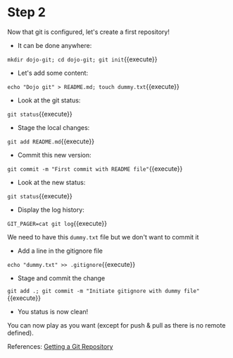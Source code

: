 # Step 2

Now that git is configured, let's create a first repository!

* It can be done anywhere:

`mkdir dojo-git; cd dojo-git; git init`{{execute}}

* Let's add some content:

`echo "Dojo git" > README.md; touch dummy.txt`{{execute}}

* Look at the git status:

`git status`{{execute}}

* Stage the local changes:

`git add README.md`{{execute}}

* Commit this new version:

`git commit -m "First commit with README file"`{{execute}}

* Look at the new status:

`git status`{{execute}}

* Display the log history:

`GIT_PAGER=cat git log`{{execute}}

We need to have this `dummy.txt` file but we don't want to commit it

* Add a line in the gitignore file

`echo "dummy.txt" >> .gitignore`{{execute}}

* Stage and commit the change

`git add .; git commit -m "Initiate gitignore with dummy file"`{{execute}}

* You status is now clean!

You can now play as you want (except for push & pull as there is no remote defined).

References: [Getting a Git Repository](https://git-scm.com/book/en/v2/Git-Basics-Getting-a-Git-Repository)
